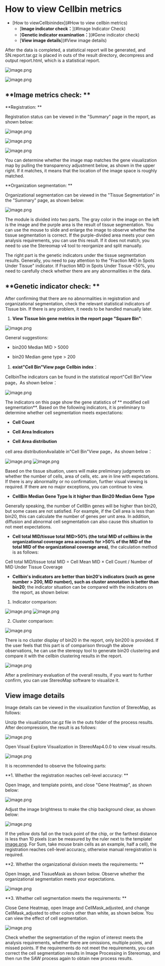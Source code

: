 # How to view Cellbin metrics

- [How to viewCellbinindex](#How to view cellbin metrics)
  - [**Image indicator check：**](#Image Indicator Check)
  - [**Genetic indicator examination：**](#Gene indicator check)
  - [**View image details**](#View image details)

After the data is completed, a statistical report will be generated, and SN.report.tar.gz is placed in outs of the result directory, decompress and output report.html, which is a statistical report.

![image.png](https://alidocs.oss-cn-zhangjiakou.aliyuncs.com/res/meonaA4QW1PjnXxj/img/20e59f76-9deb-474c-a49e-92e958a0b1f6.png)

![image.png](https://alidocs.oss-cn-zhangjiakou.aliyuncs.com/res/meonaA4QW1PjnXxj/img/659859e1-2017-493f-ac02-0ab3cfade4c1.png)

## **Image metrics check: **

**Registration: **

Registration status can be viewed in the "Summary" page in the report, as shown below:

![image.png](https://alidocs.oss-cn-zhangjiakou.aliyuncs.com/res/meonaA4QW1PjnXxj/img/aed165d7-5e54-4fe8-93a0-7e71adee9b18.png)

![image.png](https://alidocs.oss-cn-zhangjiakou.aliyuncs.com/res/meonaA4QW1PjnXxj/img/0b3c608c-be1c-48dc-968e-3e8ddae9e8a8.png)

![image.png](https://alidocs.oss-cn-zhangjiakou.aliyuncs.com/res/meonaA4QW1PjnXxj/img/baf123d9-cc06-48f1-9fbf-8853667b155b.png)

You can determine whether the image map matches the gene visualization map by pulling the transparency adjustment below, as shown in the upper right. If it matches, it means that the location of the image space is roughly matched.

**Organization segmentation: **

Organizational segmentation can be viewed in the "Tissue Segmentation" in the "Summary" page, as shown below:

![image.png](https://alidocs.oss-cn-zhangjiakou.aliyuncs.com/res/meonaA4QW1PjnXxj/img/abe4a815-8cb5-40d5-93b9-3e24cd21f614.png)

The module is divided into two parts. The gray color in the image on the left is the image and the purple area is the result of tissue segmentation. You can use the mouse to slide and enlarge the image to observe whether the tissue segmentation is correct. If the purple-divided area meets your own analysis requirements, you can use this result. If it does not match, you need to use the Stereomap v4 tool to reorganize and split manually.

The right part is the genetic indicators under the tissue segmentation results. Generally, you need to pay attention to the "Fraction MID in Spots Under Tissue" indicator. If Fraction MID in Spots Under Tissue <50%, you need to carefully check whether there are any abnormalities in the data.

## **Genetic indicator check: **

After confirming that there are no abnormalities in registration and organizational segmentation, check the relevant statistical indicators of Tissue bin. If there is any problem, it needs to be handled manually later.

1. **View Tissue bin gene metrics in the report page "Square Bin"**:
    

![image.png](https://alidocs.oss-cn-zhangjiakou.aliyuncs.com/res/meonaA4QW1PjnXxj/img/8166da25-9734-47b1-b306-12f2fc524f6a.png)

General suggestions:

*   bin200 Median MID > 5000
    
*   bin20 Median gene type > 200
    

1.  **exist"Cell Bin"View page Cellbin index**：
    

CellbinThe indicators can be found in the statistical report"Cell Bin"View page，As shown below：

![image.png](https://alidocs.oss-cn-zhangjiakou.aliyuncs.com/res/meonaA4QW1PjnXxj/img/7ba1d1e4-e3c6-4851-b966-ca2c079cc3ba.png)

The indicators on this page show the gene statistics of ** modified cell segmentation**. Based on the following indicators, it is preliminary to determine whether cell segmentation meets expectations:

*   **Cell Count**
    
* **Cell Area Indicators**
    
* **Cell Area distribution**
    

cell area distributionAvailable in"Cell Bin"View page，As shown below：

![image.png](https://alidocs.oss-cn-zhangjiakou.aliyuncs.com/res/meonaA4QW1PjnXxj/img/e21fe9b6-d550-4bc4-be44-844b1d427a3d.png) ![image.png](https://alidocs.oss-cn-zhangjiakou.aliyuncs.com/res/meonaA4QW1PjnXxj/img/13bf57c5-8ce1-4ff5-84ae-635151ac672d.png)

Based on the tissue situation, users will make preliminary judgments on whether the number of cells, area of cells, etc. are in line with expectations. If there is any abnormality or no confirmation, further visual viewing is required. If there are no major exceptions, you can continue to view.

* **CellBin Median Gene Type Is it higher than Bin20 Median Gene Type**
    

Generally speaking, the number of CellBin genes will be higher than bin20, but some cases are not satisfied. For example, if the Cell area is less than bin20, this can calculate the number of genes per unit area. In addition, diffusion and abnormal cell segmentation can also cause this situation to not meet expectations.

* **Cell total MID/tissue total MID>50% (the total MID of cellbins in the organizational coverage area accounts for >50% of the MID of the total MID of the organizational coverage area)**, the calculation method is as follows:
    

Cell total MID/tissue total MID = Cell Mean MID × Cell Count / Number of MID Under Tissue Coverage

* **Cellbin's indicators are better than bin20's indicators (such as gene number > 200, MID number), such as cluster annotation is better than bin20**; the indicator situation can be compared with the indicators on the report, as shown below:
    

1. Indicator comparison:
    

![image.png](https://alidocs.oss-cn-zhangjiakou.aliyuncs.com/res/meonaA4QW1PjnXxj/img/07e60501-d656-4243-a199-fd0ad747b689.png) ![image.png](https://alidocs.oss-cn-zhangjiakou.aliyuncs.com/res/meonaA4QW1PjnXxj/img/6dd29ea5-544c-4413-8beb-4c2d549229d5.png)

2. Cluster comparison:
    

![image.png](https://alidocs.oss-cn-zhangjiakou.aliyuncs.com/res/meonaA4QW1PjnXxj/img/cd2dab67-559d-419f-95eb-5af8382da324.png)

There is no cluster display of bin20 in the report, only bin200 is provided. If the user feels that this part is of comparison through the above observations, he can use the stereopy tool to generate bin20 clustering and compare it with the cellbin clustering results in the report.

![image.png](https://alidocs.oss-cn-zhangjiakou.aliyuncs.com/res/meonaA4QW1PjnXxj/img/c002cdeb-aef8-40f3-aaff-597906670853.png)

After a preliminary evaluation of the overall results, if you want to further confirm, you can use StereoMap software to visualize it.

## **View image details**

Image details can be viewed in the visualization function of StereoMap, as follows:

Unzip the visualization.tar.gz file in the outs folder of the process results. After decompression, the result is as follows:

![image.png](https://alidocs.oss-cn-zhangjiakou.aliyuncs.com/res/meonaA4QW1PjnXxj/img/7a1a25a0-4c29-4136-9c99-561baf1830d4.png)

Open Visual Explore Visualization in StereoMap4.0.0 to view visual results.

![image.png](https://alidocs.oss-cn-zhangjiakou.aliyuncs.com/res/meonaA4QW1PjnXxj/img/b3c65286-9f00-4956-9cca-5920a0b5bc6b.png)

It is recommended to observe the following parts:

**1. Whether the registration reaches cell-level accuracy: **

Open Image, and template points, and close "Gene Heatmap", as shown below:

![image.png](https://alidocs.oss-cn-zhangjiakou.aliyuncs.com/res/meonaA4QW1PjnXxj/img/344ef670-f64b-42e7-9bbc-22ee69317759.png)

Adjust the image brightness to make the chip background clear, as shown below:

![image.png](https://alidocs.oss-cn-zhangjiakou.aliyuncs.com/res/meonaA4QW1PjnXxj/img/6ddccbca-7059-4060-806a-a91cfaf61374.png)

If the yellow dots fall on the track point of the chip, or the farthest distance is less than 10 pixels (can be measured by the ruler next to the template! [image.png](https://alidocs.oss-cn-zhangjiakou.aliyuncs.com/res/meonaA4QW1PjnXxj/img/f6e5896a-8fb1-467c-a353-30d4f999a161.png). For 5um, take mouse brain cells as an example, half a cell), the registration reaches cell-level accuracy, otherwise manual reregistration is required.

**2. Whether the organizational division meets the requirements: **

Open Image, and TissueMask as shown below. Observe whether the organizational segmentation meets your expectations.

![image.png](https://alidocs.oss-cn-zhangjiakou.aliyuncs.com/res/meonaA4QW1PjnXxj/img/b9f99b7d-c9c9-4ea7-9365-7a7c5d3cb280.png)

**3. Whether cell segmentation meets the requirements: **

Close Gene Heatmap, open Image and CellMask\_adjusted, and change CellMask\_adjusted to other colors other than white, as shown below. You can view the effect of cell segmentation.

![image.png](https://alidocs.oss-cn-zhangjiakou.aliyuncs.com/res/meonaA4QW1PjnXxj/img/c4169922-e469-46f5-b93f-7590385edc82.png)

Check whether the segmentation of the region of interest meets the analysis requirements, whether there are omissions, multiple points, and missed points. If the requirements do not meet the requirements, you can correct the cell segmentation results in Image Processing in Stereomap, and then run the SAW process again to obtain new process results.
